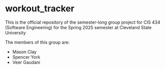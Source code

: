 # workout_tracker
This is the official repository of the semester-long group project for CIS 434 (Software Engineering) for the Spring 2025 semester at Cleveland State University

The members of this group are: 
  - Mason Clay
  - Spencer York
  - Veer Gaudani
